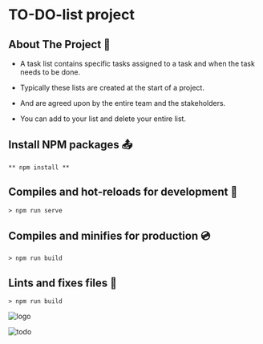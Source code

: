 # TO-DO-list project

## About The Project :file_folder:

- A task list contains specific tasks assigned to a task and when the task needs to be done.

- Typically these lists are created at the start of a project.
 
- And are agreed upon by the entire team and the stakeholders.

- You can add to your list and delete your entire list.


## Install NPM packages :outbox_tray:

```
** npm install **
```

## Compiles and hot-reloads for development :floppy_disk:

```
> npm run serve 
```

## Compiles and minifies for production :cd:

```
> npm run build 
```

## Lints and fixes files :wrench:

```
> npm run build 
```
![logo](https://user-images.githubusercontent.com/69055006/128365213-feeb9810-ea93-4a64-b7ac-20ffe86883d4.png)

![todo](https://user-images.githubusercontent.com/69055006/128366219-d74b566e-0a5f-40ff-8098-6432c9801d1e.png)
